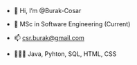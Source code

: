 - 👋 Hi, I’m @Burak-Cosar

- 🌱 MSc in Software Engineering (Current) 
- 📫 csr.burak@gmail.com

- 👨🏻‍💻 Java, Pyhton, SQL, HTML, CSS
